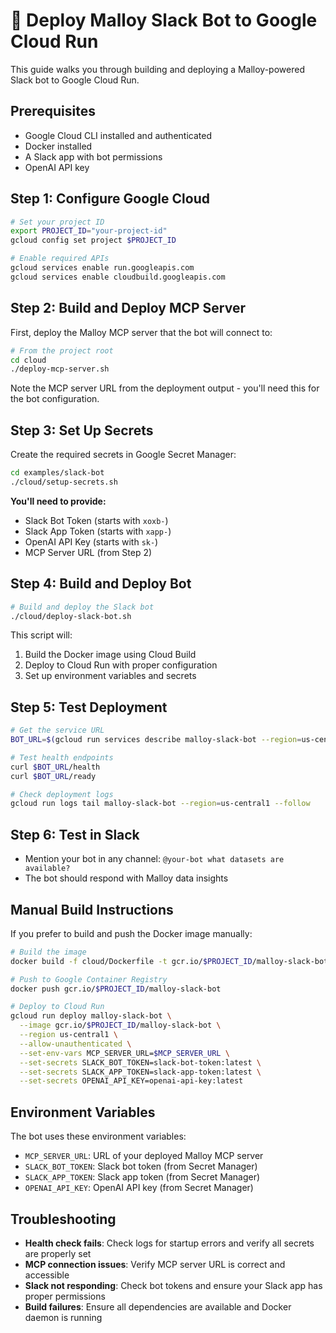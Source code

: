 # 🚀 Deploy Malloy Slack Bot to Google Cloud Run

This guide walks you through building and deploying a Malloy-powered Slack bot to Google Cloud Run.

## Prerequisites
- Google Cloud CLI installed and authenticated
- Docker installed
- A Slack app with bot permissions
- OpenAI API key

## Step 1: Configure Google Cloud
```bash
# Set your project ID
export PROJECT_ID="your-project-id"
gcloud config set project $PROJECT_ID

# Enable required APIs
gcloud services enable run.googleapis.com
gcloud services enable cloudbuild.googleapis.com
```

## Step 2: Build and Deploy MCP Server
First, deploy the Malloy MCP server that the bot will connect to:

```bash
# From the project root
cd cloud
./deploy-mcp-server.sh
```

Note the MCP server URL from the deployment output - you'll need this for the bot configuration.

## Step 3: Set Up Secrets
Create the required secrets in Google Secret Manager:

```bash
cd examples/slack-bot
./cloud/setup-secrets.sh
```

**You'll need to provide:**
- Slack Bot Token (starts with `xoxb-`)
- Slack App Token (starts with `xapp-`)  
- OpenAI API Key (starts with `sk-`)
- MCP Server URL (from Step 2)

## Step 4: Build and Deploy Bot
```bash
# Build and deploy the Slack bot
./cloud/deploy-slack-bot.sh
```

This script will:
1. Build the Docker image using Cloud Build
2. Deploy to Cloud Run with proper configuration
3. Set up environment variables and secrets

## Step 5: Test Deployment
```bash
# Get the service URL
BOT_URL=$(gcloud run services describe malloy-slack-bot --region=us-central1 --format='value(status.url)')

# Test health endpoints
curl $BOT_URL/health
curl $BOT_URL/ready

# Check deployment logs
gcloud run logs tail malloy-slack-bot --region=us-central1 --follow
```

## Step 6: Test in Slack
- Mention your bot in any channel: `@your-bot what datasets are available?`
- The bot should respond with Malloy data insights

## Manual Build Instructions
If you prefer to build and push the Docker image manually:

```bash
# Build the image
docker build -f cloud/Dockerfile -t gcr.io/$PROJECT_ID/malloy-slack-bot .

# Push to Google Container Registry
docker push gcr.io/$PROJECT_ID/malloy-slack-bot

# Deploy to Cloud Run
gcloud run deploy malloy-slack-bot \
  --image gcr.io/$PROJECT_ID/malloy-slack-bot \
  --region us-central1 \
  --allow-unauthenticated \
  --set-env-vars MCP_SERVER_URL=$MCP_SERVER_URL \
  --set-secrets SLACK_BOT_TOKEN=slack-bot-token:latest \
  --set-secrets SLACK_APP_TOKEN=slack-app-token:latest \
  --set-secrets OPENAI_API_KEY=openai-api-key:latest
```

## Environment Variables
The bot uses these environment variables:
- `MCP_SERVER_URL`: URL of your deployed Malloy MCP server
- `SLACK_BOT_TOKEN`: Slack bot token (from Secret Manager)
- `SLACK_APP_TOKEN`: Slack app token (from Secret Manager)
- `OPENAI_API_KEY`: OpenAI API key (from Secret Manager)

## Troubleshooting
- **Health check fails**: Check logs for startup errors and verify all secrets are properly set
- **MCP connection issues**: Verify MCP server URL is correct and accessible
- **Slack not responding**: Check bot tokens and ensure your Slack app has proper permissions
- **Build failures**: Ensure all dependencies are available and Docker daemon is running 